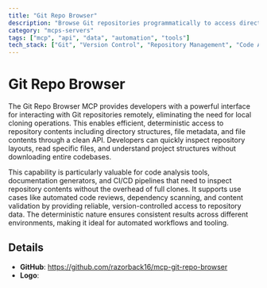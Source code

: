 ```yaml
---
title: "Git Repo Browser"
description: "Browse Git repositories programmatically to access directory structures and file contents without local cloning"
category: "mcps-servers"
tags: ["mcp", "api", "data", "automation", "tools"]
tech_stack: ["Git", "Version Control", "Repository Management", "Code Analysis"]
---
```


# Git Repo Browser

The Git Repo Browser MCP provides developers with a powerful interface for interacting with Git repositories remotely, eliminating the need for local cloning operations. This enables efficient, deterministic access to repository contents including directory structures, file metadata, and file contents through a clean API. Developers can quickly inspect repository layouts, read specific files, and understand project structures without downloading entire codebases.

This capability is particularly valuable for code analysis tools, documentation generators, and CI/CD pipelines that need to inspect repository contents without the overhead of full clones. It supports use cases like automated code reviews, dependency scanning, and content validation by providing reliable, version-controlled access to repository data. The deterministic nature ensures consistent results across different environments, making it ideal for automated workflows and tooling.

## Details

- **GitHub**: https://github.com/razorback16/mcp-git-repo-browser
- **Logo**: 
